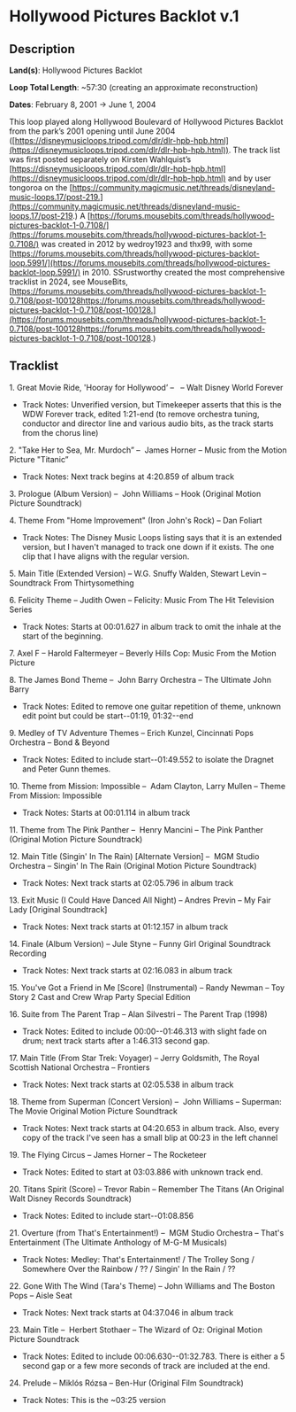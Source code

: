 # Hollywood Pictures Backlot v.1

## Description

**Land(s)**: Hollywood Pictures Backlot

**Loop Total Length**: ~57:30 (creating an approximate reconstruction)

**Dates**: February 8, 2001 → June 1, 2004

This loop played along Hollywood Boulevard of Hollywood Pictures Backlot from the park’s 2001 opening until June 2004 ([https://disneymusicloops.tripod.com/dlr/dlr-hpb-hpb.html](https://disneymusicloops.tripod.com/dlr/dlr-hpb-hpb.html)). The track list was first posted separately on Kirsten Wahlquist’s [https://disneymusicloops.tripod.com/dlr/dlr-hpb-hpb.html](https://disneymusicloops.tripod.com/dlr/dlr-hpb-hpb.html) and by user tongoroa on the [https://community.magicmusic.net/threads/disneyland-music-loops.17/post-219.](https://community.magicmusic.net/threads/disneyland-music-loops.17/post-219.) A [https://forums.mousebits.com/threads/hollywood-pictures-backlot-1-0.7108/](https://forums.mousebits.com/threads/hollywood-pictures-backlot-1-0.7108/) was created in 2012 by wedroy1923 and thx99, with some [https://forums.mousebits.com/threads/hollywood-pictures-backlot-loop.5991/](https://forums.mousebits.com/threads/hollywood-pictures-backlot-loop.5991/) in 2010. SSrustworthy created the most comprehensive tracklist in 2024, see  MouseBits, [https://forums.mousebits.com/threads/hollywood-pictures-backlot-1-0.7108/post-100128https://forums.mousebits.com/threads/hollywood-pictures-backlot-1-0.7108/post-100128.](https://forums.mousebits.com/threads/hollywood-pictures-backlot-1-0.7108/post-100128https://forums.mousebits.com/threads/hollywood-pictures-backlot-1-0.7108/post-100128.)

## Tracklist

1\. Great Movie Ride, 'Hooray for Hollywood’ –   – Walt Disney World Forever

- Track Notes: Unverified version, but Timekeeper asserts that this is the WDW Forever track, edited 1:21-end (to remove orchestra tuning, conductor and director line and various audio bits, as the track starts from the chorus line)

2\. "Take Her to Sea, Mr. Murdoch” –  James Horner – Music from the Motion Picture "Titanic”

- Track Notes: Next track begins at 4:20.859 of album track

3\. Prologue (Album Version) –  John Williams – Hook (Original Motion Picture Soundtrack)



4\. Theme From "Home Improvement" (Iron John's Rock) – Dan Foliart

- Track Notes: The Disney Music Loops listing says that it is an extended version, but I haven't managed to track one down if it exists. The one clip that I have aligns with the regular version.

5\. Main Title (Extended Version) – W.G. Snuffy Walden, Stewart Levin – Soundtrack From Thirtysomething



6\. Felicity Theme – Judith Owen – Felicity: Music From The Hit Television Series

- Track Notes: Starts at 00:01.627 in album track to omit the inhale at the start of the beginning.

7\. Axel F – Harold Faltermeyer – Beverly Hills Cop: Music From the Motion Picture



8\. The James Bond Theme –  John Barry Orchestra – The Ultimate John Barry

- Track Notes: Edited to remove one guitar repetition of theme, unknown edit point but could be start--01:19, 01:32--end

9\. Medley of TV Adventure Themes – Erich Kunzel, Cincinnati Pops Orchestra – Bond & Beyond

- Track Notes: Edited to include start--01:49.552 to isolate the Dragnet and Peter Gunn themes.

10\. Theme from Mission: Impossible –  Adam Clayton, Larry Mullen – Theme From Mission: Impossible

- Track Notes: Starts at 00:01.114 in album track

11\. Theme from The Pink Panther –  Henry Mancini – The Pink Panther (Original Motion Picture Soundtrack)



12\. Main Title (Singin' In The Rain) [Alternate Version] –  MGM Studio Orchestra – Singin' In The Rain (Original Motion Picture Soundtrack)

- Track Notes: Next track starts at 02:05.796 in album track

13\. Exit Music (I Could Have Danced All Night) – Andres Previn – My Fair Lady [Original Soundtrack]

- Track Notes: Next track starts at 01:12.157 in album track

14\. Finale (Album Version) – Jule Styne – Funny Girl Original Soundtrack Recording

- Track Notes: Next track starts at 02:16.083 in album track

15\. You've Got a Friend in Me [Score] (Instrumental) – Randy Newman – Toy Story 2 Cast and Crew Wrap Party Special Edition



16\. Suite from The Parent Trap – Alan Silvestri – The Parent Trap (1998)

- Track Notes: Edited to include 00:00--01:46.313 with slight fade on drum; next track starts after a 1:46.313 second gap.

17\. Main Title (From Star Trek: Voyager) – Jerry Goldsmith, The Royal Scottish National Orchestra – Frontiers

- Track Notes: Next track starts at 02:05.538 in album track

18\. Theme from Superman (Concert Version) –  John Williams – Superman: The Movie Original Motion Picture Soundtrack

- Track Notes: Next track starts at 04:20.653 in album track. Also, every copy of the track I've seen has a small blip at 00:23 in the left channel

19\. The Flying Circus – James Horner – The Rocketeer

- Track Notes: Edited to start at 03:03.886 with unknown track end.

20\. Titans Spirit (Score) – Trevor Rabin – Remember The Titans (An Original Walt Disney Records Soundtrack)

- Track Notes: Edited to include start--01:08.856

21\. Overture (from That's Entertainment!) –  MGM Studio Orchestra – That's Entertainment (The Ultimate Anthology of M-G-M Musicals)

- Track Notes: Medley: That's Entertainment! / The Trolley Song / Somewhere Over the Rainbow / ?? / Singin' In the Rain / ??

22\. Gone With The Wind (Tara's Theme) – John Williams and The Boston Pops – Aisle Seat

- Track Notes: Next track starts at 04:37.046 in album track

23\. Main Title –  Herbert Stothaer – The Wizard of Oz: Original Motion Picture Soundtrack

- Track Notes: Edited to include 00:06.630--01:32.783. There is either a 5 second gap or a few more seconds of track are included at the end.

24\. Prelude – Miklós Rózsa – Ben-Hur (Original Film Soundtrack)

- Track Notes: This is the ~03:25 version
